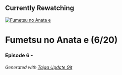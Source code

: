 ﻿
## Currently Rewatching

[![Fumetsu no Anata e](https://s4.anilist.co/file/anilistcdn/media/anime/cover/medium/bx114535-y3NnjexcqKG1.jpg)](https://anilist.co/anime/114535)

# Fumetsu no Anata e (6/20)

### Episode 6 - 

###### *Generated with [Taiga Update Git](https://github.com/nike4613/taiga-update-git)*
